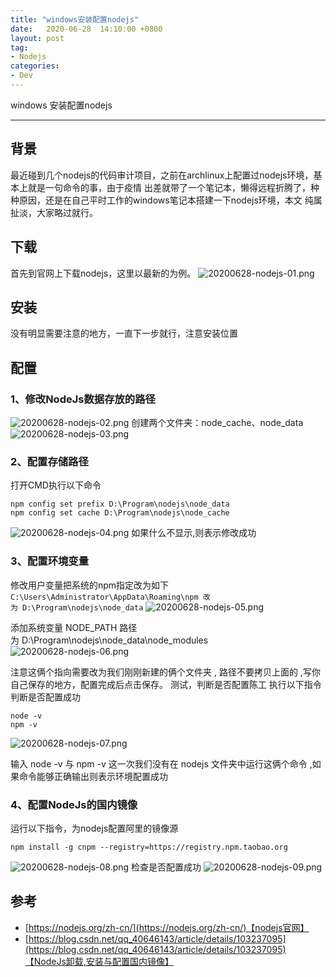 ```yaml
---
title: "windows安装配置nodejs"
date:   2020-06-28  14:10:00 +0800
layout: post
tag:
- Nodejs
categories:
- Dev
---
```


windows 安装配置nodejs

-------
## 背景
最近碰到几个nodejs的代码审计项目，之前在archlinux上配置过nodejs环境，基本上就是一句命令的事，由于疫情
出差就带了一个笔记本，懒得远程折腾了，种种原因，还是在自己平时工作的windows笔记本搭建一下nodejs环境，本文
纯属扯淡，大家略过就行。
## 下载
首先到官网上下载nodejs，这里以最新的为例。
![20200628-nodejs-01.png](/images/20200628-nodejs-01.png)
## 安装
没有明显需要注意的地方，一直下一步就行，注意安装位置
## 配置
### 1、修改NodeJs数据存放的路径
![20200628-nodejs-02.png](/images/20200628-nodejs-02.png)
创建两个文件夹：node_cache、node_data
![20200628-nodejs-03.png](/images/20200628-nodejs-03.png)
### 2、配置存储路径
打开CMD执行以下命令
```
npm config set prefix D:\Program\nodejs\node_data
npm config set cache D:\Program\nodejs\node_cache
```
![20200628-nodejs-04.png](/images/20200628-nodejs-04.png)
如果什么不显示,则表示修改成功

### 3、配置环境变量
修改用户变量把系统的npm指定改为如下```C:\Users\Administrator\AppData\Roaming\npm 改为 D:\Program\nodejs\node_data```
![20200628-nodejs-05.png](/images/20200628-nodejs-05.png)

添加系统变量 NODE_PATH 路径为 D:\Program\nodejs\node_data\node_modules
![20200628-nodejs-06.png](/images/20200628-nodejs-06.png)

注意这俩个指向需要改为我们刚刚新建的俩个文件夹 , 路径不要拷贝上面的 ,写你自己保存的地方，配置完成后点击保存。
测试，判断是否配置陈工
执行以下指令判断是否配置成功
```
node -v
npm -v
```
![20200628-nodejs-07.png](/images/20200628-nodejs-07.png)

输入 node -v 与 npm -v 这一次我们没有在 nodejs 文件夹中运行这俩个命令 ,如果命令能够正确输出则表示环境配置成功

### 4、配置NodeJs的国内镜像
运行以下指令，为nodejs配置阿里的镜像源
```
npm install ‐g cnpm ‐‐registry=https://registry.npm.taobao.org
```
![20200628-nodejs-08.png](/images/20200628-nodejs-08.png)
检查是否配置成功
![20200628-nodejs-09.png](/images/20200628-nodejs-09.png)



## 参考
- [https://nodejs.org/zh-cn/](https://nodejs.org/zh-cn/)【nodejs官网】
- [https://blog.csdn.net/qq_40646143/article/details/103237095](https://blog.csdn.net/qq_40646143/article/details/103237095)【NodeJs卸载,安装与配置国内镜像】
